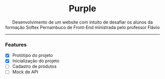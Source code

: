 <h1 align="center">Purple</h1>

<p align="center">Desenvolvimento de um website com intuito de desafiar os alunos da formação Softex Pernambuco de Front-End ministrada pelo professor Flávio</p>
<hr>

### Features

- [x] Protótipo do projeto
- [x] Inicialização do projeto
- [ ] Cadastro de produtos
- [ ] Mock de API
